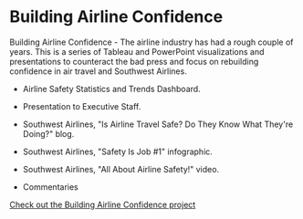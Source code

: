 <link rel="stylesheet" href="/assets/css/main.css">

# Building Airline Confidence
Building Airline Confidence - The airline industry has had a rough couple of years. This is a series of Tableau and PowerPoint visualizations and presentations to counteract the bad press and focus on rebuilding confidence in air travel and Southwest Airlines.

*	Airline Safety Statistics and Trends Dashboard.

*	Presentation to Executive Staff.

*	Southwest Airlines, "Is Airline Travel Safe?  Do They Know What They're Doing?" blog.

*	Southwest Airlines, "Safety Is Job #1" infographic.

*	Southwest Airlines, "All About Airline Safety!" video.

*	Commentaries

[Check out the Building Airline Confidence project](https://github.com/michelle-bh/michelle-bh.github.io/tree/main/Building-Airline-Confidence)
